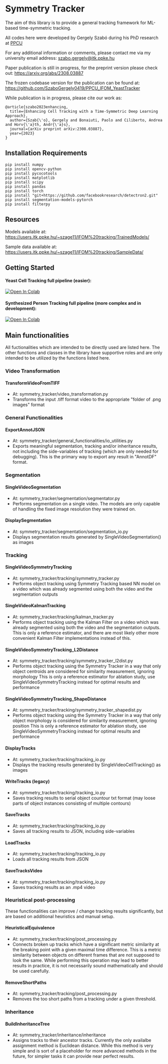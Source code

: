 # Symmetry Tracker

The aim of this library is to provide a general tracking framework for ML-based time-symmetric tracking.

All codes here were developed by Gergely Szabó during his PhD research at [PPCU](https://itk.ppke.hu/en)

For any additional information or comments, please contact me via my university email address: szabo.gergely@itk.ppke.hu

Paper publication is still in progress, for the preprint version please check out: 
https://arxiv.org/abs/2308.03887

The frozen codebase version for the publication can be found at:
https://github.com/SzaboGergely0419/PPCU_IFOM_YeastTracker

While publication is in progress, please cite our work as:

```
@article{szabo2023enhancing,
  title={Enhancing Cell Tracking with a Time-Symmetric Deep Learning Approach},
  author={Szab{\'o}, Gergely and Bonaiuti, Paolo and Ciliberto, Andrea and Horv{\'a}th, Andr{\'a}s},
  journal={arXiv preprint arXiv:2308.03887},
  year={2023}
}
```

## Installation Requirements
      
```
pip install numpy
pip install opencv-python
pip install pycocotools
pip install matplotlib
pip install scipy
pip install pandas
pip install torch
pip install "git+https://github.com/facebookresearch/detectron2.git"
pip install segmentation-models-pytorch
pip install filterpy
```

## Resources

Models available at:
https://users.itk.ppke.hu/~szage11/IFOM%20tracking/TrainedModels/

Sample data available at:
https://users.itk.ppke.hu/~szage11/IFOM%20tracking/SampleData/

## Getting Started

#### Yeast Cell Tracking full pipeline (easier):
[![Open In Colab](https://img.shields.io/badge/Open%20in%20Colab-Open%20Notebook-blue?logo=google-colab)](https://colab.research.google.com/drive/1yAb-Cu4AcPdbFsU_OR_5rscIZaGri5lX?usp=drive_link)

#### Synthesized Person Tracking full pipeline (more complex and in development):
[![Open In Colab](https://img.shields.io/badge/Open%20in%20Colab-Open%20Notebook-blue?logo=google-colab)](https://colab.research.google.com/drive/1iyPZXEpoUV8twv48rMqeO0X5bjnzWJD8?usp=drive_link)

## Main functionalities

All fuctionalities which are intended to be directly used are listed here. The other functions and classes in the library have supportive roles and are only intended to be utilized by the functions listed here.

### Video Transformation
#### TransformVideoFromTIFF
- At: symmetry_tracker/video_transformation.py
- Transforms the input .tiff format video to the appropriate "folder of .png images" format

### General Functionalities
#### ExportAnnotJSON
- At: symmetry_tracker/general_functionalities/io_utilities.py
- Exports meaningful segmentation, tracking and/or inheritance results, not including the side-variables of tracking (which are only needed for debugging). This is the primary way to export any result in "AnnotDF" format.

### Segmentation
#### SingleVideoSegmentation
- At: symmetry_tracker/segmentation/segmentator.py
- Performs segmentation on a single video. The models are only capable of handling the fixed image resolution they were trained on.
#### DisplaySegmentation
- At: symmetry_tracker/segmentation/segmentation_io.py
- Displays segmentation results generated by SingleVideoSegmentation() as images

### Tracking
#### SingleVideoSymmetryTracking
- At: symmetry_tracker/tracking/symmetry_tracker.py
- Performs object tracking using Symmetry Tracking based NN model on a video which was already segmented using both the video and the segmentation outputs
#### SingleVideoKalmanTracking
- At: symmetry_tracker/tracking/kalman_tracker.py
- Performs object tracking using the Kalman Filter on a video which was already segmented using both the video and the segmentation outputs.
This is only a reference estimator, and there are most likely other more convenient Kalman Filter implementations instead of this.
#### SingleVideoSymmetryTracking_L2Distance
- At: symmetry_tracker/tracking/symmetry_tracker_l2dist.py
- Performs object tracking using the Symmetry Tracker in a way that only object centroids are considered for similarity measurement, ignoring morphology
This is only a reference estimator for ablation study, use SingleVideoSymmetryTracking instead for optimal results and performance
#### SingleVideoSymmetryTracking_ShapeDistance
- At: symmetry_tracker/tracking/symmetry_tracker_shapedist.py
- Performs object tracking using the Symmetry Tracker in a way that only object morphology is considered for similarity measurement, ignoring position
This is only a reference estimator for ablation study, use SingleVideoSymmetryTracking instead for optimal results and performance
#### DisplayTracks
- At: symmetry_tracker/tracking/tracking_io.py
- Displays the tracking results generated by SingleVideoCellTracking() as images
#### WriteTracks (legacy)
- At: symmetry_tracker/tracking/tracking_io.py
- Saves tracking results to serial object countour txt format (may loose parts of object instances consisting of multiple contours)
#### SaveTracks
- At: symmetry_tracker/tracking/tracking_io.py
- Saves all tracking results to JSON, including side-variables
#### LoadTracks
- At: symmetry_tracker/tracking/tracking_io.py
- Loads all tracking results from JSON
#### SaveTracksVideo
- At: symmetry_tracker/tracking/tracking_io.py
- Saves tracking results as an .mp4 video

### Heuristical post-processing
These functionalities can improve / change tracking results significantly, but are based on additional heuristics and manual setup. 
#### HeuristicalEquivalence
- At: symmetry_tracker/tracking/post_processing.py
- Connects broken up tracks which have a significant metric similarity at the breaking point with a given maximal time difference.
This is a metric similarity between objects on different frames that are not supposed to look the same.
While performing this operation may lead to better results in practice, it is not necessarily sound mathematically and should be used carefully.
#### RemoveShortPaths
- At: symmetry_tracker/tracking/post_processing.py
- Removes the too short paths from a tracking under a given threshold.

### Inheritance
#### BuildInheritanceTree
- At: symmetry_tracker/inheritance/inheritance
- Assigns tracks to their ancestor tracks.
Currently the only availalbe assignment method is Euclidean distance. While this method is very simple and is sort of a placeholder for more advanced methods in the future, for simpler tasks it can provide near perfect results.